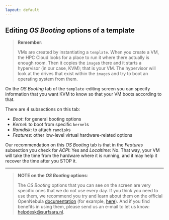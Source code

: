 ```yaml
---
layout: default
---
```

## Editing _OS Booting_ options of a template

>**Remember:**
>
>VMs are created by instantiating a `template`. When you create a VM, the HPC Cloud looks for a place to run it where there actually is enough room. Then it copies the `image`s there and it starts a hypervisor (in our case, KVM); that is your VM. The hypervisor will look at the drives that exist within the `image`s and try to boot an operating system from them.

On the _OS Booting_ tab of the `template`-editing screen you can specify information that you want KVM to know so that your VM boots according to that.

There are 4 subsections on this tab:

* _Boot_: for general booting options
* _Kernel_: to boot from specific `kernel`s
* _Ramdisk_: to attach `ramdisk`s
* _Features_: other low-level virtual hardware-related options

Our recommendation on this _OS Booting_ tab is that in the _Features_ subsection you check for _ACPI_: Yes and _Localtime_: No. That way, your VM will take the time from the hardware where it is running, and it may help it recover the time after you STOP it.

---

>**NOTE on the _OS Booting_ options**:
>
>The _OS Booting_ options that you can see on the screen are very specific ones that we do not use  every day. If you think you need to use them, we recommend you try and learn about them on the official OpenNebula [documentation](http://docs.opennebula.org/) (for example, [here](http://docs.opennebula.org/5.2/operation/vm_management/vm_templates.html)). And if you find benefits in using them, please send us an e-mail to let us know: [helpdesk@surfsara.nl](mailto:helpdesk@surfsara.nl).
